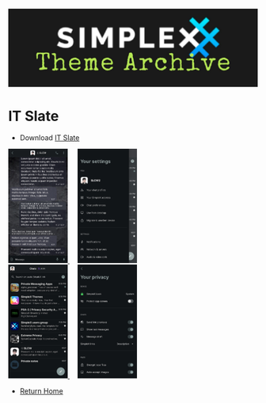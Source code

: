 ![SxC Theme Archive Banner](../resources/SxC_themeBanner06.jpg)

# IT Slate

* Download [IT Slate](../themes/SxC_IT_Slate.theme)

<a href="../screenshots/SxC_IT_Slate01.jpg" target="_blank">
	<img src="../screenshots/SxC_IT_Slate01.jpg" width="120">
</a>&nbsp;&nbsp;&nbsp;
<a href="../screenshots/SxC_IT_Slate02.jpg" target="_blank">
	<img src="../screenshots/SxC_IT_Slate02.jpg" width="120">
</a>
<br>
<a href="../screenshots/SxC_IT_Slate03.jpg" target="_blank">
	<img src="../screenshots/SxC_IT_Slate03.jpg" width="120">
</a>&nbsp;&nbsp;&nbsp;
<a href="../screenshots/SxC_IT_Slate04.jpg" target="_blank">
	<img src="../screenshots/SxC_IT_Slate04.jpg" width="120">
</a>

* [Return Home](../)
